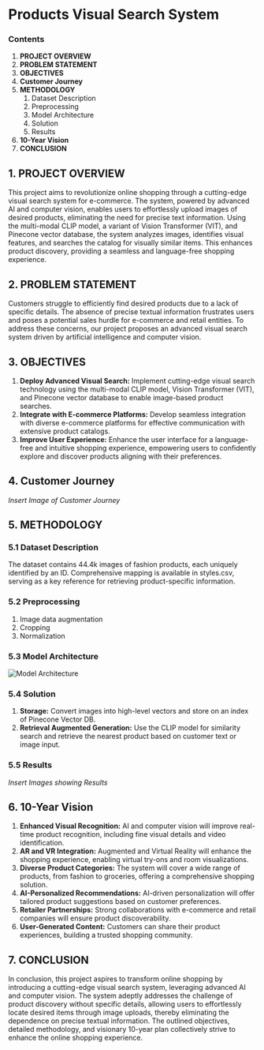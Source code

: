 # Products Visual Search System

### Contents

1. **PROJECT OVERVIEW**
2. **PROBLEM STATEMENT**
3. **OBJECTIVES**
4. **Customer Journey**
5. **METHODOLOGY**
   1. Dataset Description
   2. Preprocessing
   3. Model Architecture
   4. Solution
   5. Results
6. **10-Year Vision**
7. **CONCLUSION**

## 1. PROJECT OVERVIEW

This project aims to revolutionize online shopping through a cutting-edge visual search system for e-commerce. The system, powered by advanced AI and computer vision, enables users to effortlessly upload images of desired products, eliminating the need for precise text information. Using the multi-modal CLIP model, a variant of Vision Transformer (VIT), and Pinecone vector database, the system analyzes images, identifies visual features, and searches the catalog for visually similar items. This enhances product discovery, providing a seamless and language-free shopping experience.

## 2. PROBLEM STATEMENT

Customers struggle to efficiently find desired products due to a lack of specific details. The absence of precise textual information frustrates users and poses a potential sales hurdle for e-commerce and retail entities. To address these concerns, our project proposes an advanced visual search system driven by artificial intelligence and computer vision.

## 3. OBJECTIVES

1. **Deploy Advanced Visual Search:** Implement cutting-edge visual search technology using the multi-modal CLIP model, Vision Transformer (VIT), and Pinecone vector database to enable image-based product searches.
2. **Integrate with E-commerce Platforms:** Develop seamless integration with diverse e-commerce platforms for effective communication with extensive product catalogs.
3. **Improve User Experience:** Enhance the user interface for a language-free and intuitive shopping experience, empowering users to confidently explore and discover products aligning with their preferences.

## 4. Customer Journey

*Insert Image of Customer Journey*

## 5. METHODOLOGY

### 5.1 Dataset Description

The dataset contains 44.4k images of fashion products, each uniquely identified by an ID. Comprehensive mapping is available in styles.csv, serving as a key reference for retrieving product-specific information.

### 5.2 Preprocessing

1. Image data augmentation
2. Cropping
3. Normalization

### 5.3 Model Architecture

![ Model Architecture](C:/Users/SyedMuhammadFahadZah/Desktop/i.png)

### 5.4 Solution

1. **Storage:** Convert images into high-level vectors and store on an index of Pinecone Vector DB.
2. **Retrieval Augmented Generation:** Use the CLIP model for similarity search and retrieve the nearest product based on customer text or image input.

### 5.5 Results

*Insert Images showing Results*

## 6. 10-Year Vision

1. **Enhanced Visual Recognition:** AI and computer vision will improve real-time product recognition, including fine visual details and video identification.
2. **AR and VR Integration:** Augmented and Virtual Reality will enhance the shopping experience, enabling virtual try-ons and room visualizations.
3. **Diverse Product Categories:** The system will cover a wide range of products, from fashion to groceries, offering a comprehensive shopping solution.
4. **AI-Personalized Recommendations:** AI-driven personalization will offer tailored product suggestions based on customer preferences.
5. **Retailer Partnerships:** Strong collaborations with e-commerce and retail companies will ensure product discoverability.
6. **User-Generated Content:** Customers can share their product experiences, building a trusted shopping community.

## 7. CONCLUSION

In conclusion, this project aspires to transform online shopping by introducing a cutting-edge visual search system, leveraging advanced AI and computer vision. The system adeptly addresses the challenge of product discovery without specific details, allowing users to effortlessly locate desired items through image uploads, thereby eliminating the dependence on precise textual information. The outlined objectives, detailed methodology, and visionary 10-year plan collectively strive to enhance the online shopping experience.


